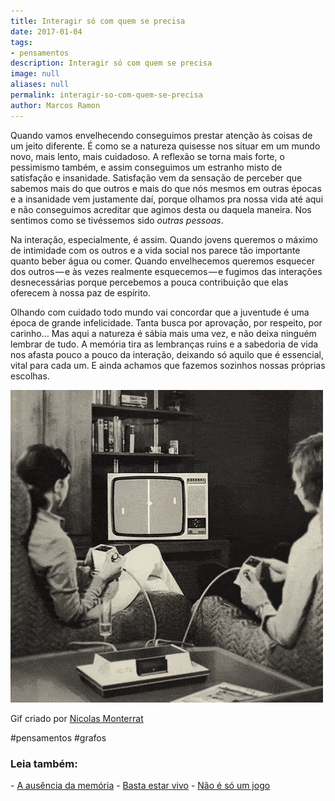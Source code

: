 ```yaml
---
title: Interagir só com quem se precisa
date: 2017-01-04
tags:
- pensamentos
description: Interagir só com quem se precisa
image: null
aliases: null
permalink: interagir-so-com-quem-se-precisa
author: Marcos Ramon
---
```

Quando vamos envelhecendo conseguimos prestar atenção às coisas de um jeito diferente. É como se a natureza quisesse nos situar em um mundo novo, mais lento, mais cuidadoso. A reflexão se torna mais forte, o pessimismo também, e assim conseguimos um estranho misto de satisfação e insanidade. Satisfação vem da sensação de perceber que sabemos mais do que outros e mais do que nós mesmos em outras épocas e a insanidade vem justamente daí, porque olhamos pra nossa vida até aqui e não conseguimos acreditar que agimos desta ou daquela maneira. Nos sentimos como se tivéssemos sido _outras pessoas_.

Na interação, especialmente, é assim. Quando jovens queremos o máximo de intimidade com os outros e a vida social nos parece tão importante quanto beber água ou comer. Quando envelhecemos queremos esquecer dos outros — e às vezes realmente esquecemos — e fugimos das interações desnecessárias porque percebemos a pouca contribuição que elas oferecem à nossa paz de espírito.

Olhando com cuidado todo mundo vai concordar que a juventude é uma época de grande infelicidade. Tanta busca por aprovação, por respeito, por carinho… Mas aqui a natureza é sábia mais uma vez, e não deixa ninguém lembrar de tudo. A memória tira as lembranças ruins e a sabedoria de vida nos afasta pouco a pouco da interação, deixando só aquilo que é essencial, vital para cada um. E ainda achamos que fazemos sozinhos nossas próprias escolhas.

<img src="/assets/img/interagir-só-com-quem-se precisa-medium.gif">

Gif criado por [Nicolas Monterrat](https://www.behance.net/UGDTG)


#pensamentos #grafos

<h3>Leia também:</h3>
- <a href="/a-ausencia-da-memoria">A ausência da memória</a>
- <a href="/basta-estar-vivo">Basta estar vivo</a>
- <a href="/nao-e-so-um-jogo">Não é só um jogo</a>
